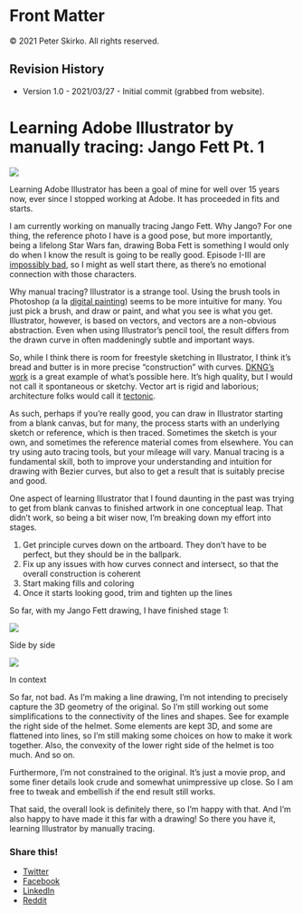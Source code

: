 # Front Matter

© 2021 Peter Skirko. All rights reserved.

## Revision History

* Version 1.0 - 2021/03/27 - Initial commit (grabbed from website).

# Learning Adobe Illustrator by manually tracing: Jango Fett Pt. 1

![](https://i0.wp.com/www.pskirko.com/wp-content/uploads/2019/03/jango1.jpg?resize=525%2C315&ssl=1)

Learning Adobe Illustrator has been a goal of mine for well over 15 years now, ever since I stopped working at Adobe. It has proceeded in fits and starts.

I am currently working on manually tracing Jango Fett. Why Jango? For one thing, the reference photo I have is a good pose, but more importantly, being a lifelong Star Wars fan, drawing Boba Fett is something I would only do when I know the result is going to be really good. Episode I-III are [impossibly bad](https://screenrant.com/star-wars-prequels-worst-reviews-most-brutal/), so I might as well start there, as there’s no emotional connection with those characters.

Why manual tracing? Illustrator is a strange tool. Using the brush tools in Photoshop (a la [digital painting](https://en.wikipedia.org/wiki/Digital_painting)) seems to be more intuitive for many. You just pick a brush, and draw or paint, and what you see is what you get. Illustrator, however, is based on vectors, and vectors are a non-obvious abstraction. Even when using Illustrator’s pencil tool, the result differs from the drawn curve in often maddeningly subtle and important ways.

So, while I think there is room for freestyle sketching in Illustrator, I think it’s bread and butter is in more precise “construction” with curves. [DKNG’s work](https://www.dkngstudios.com/work/featured-work) is a great example of what’s possible here. It’s high quality, but I would not call it spontaneous or sketchy. Vector art is rigid and laborious; architecture folks would call it [tectonic](https://dspace.mit.edu/handle/1721.1/78804).

As such, perhaps if you’re really good, you can draw in Illustrator starting from a blank canvas, but for many, the process starts with an underlying sketch or reference, which is then traced. Sometimes the sketch is your own, and sometimes the reference material comes from elsewhere. You can try using auto tracing tools, but your mileage will vary. Manual tracing is a fundamental skill, both to improve your understanding and intuition for drawing with Bezier curves, but also to get a result that is suitably precise and good.

One aspect of learning Illustrator that I found daunting in the past was trying to get from blank canvas to finished artwork in one conceptual leap. That didn’t work, so being a bit wiser now, I’m breaking down my effort into stages.

1.  Get principle curves down on the artboard. They don’t have to be perfect, but they should be in the ballpark.
2.  Fix up any issues with how curves connect and intersect, so that the overall construction is coherent
3.  Start making fills and coloring
4.  Once it starts looking good, trim and tighten up the lines

So far, with my Jango Fett drawing, I have finished stage 1:

![](https://i2.wp.com/www.pskirko.com/wp-content/uploads/2019/03/jango2.jpg?resize=525%2C315&ssl=1)

Side by side

![](https://i2.wp.com/www.pskirko.com/wp-content/uploads/2019/03/jango1.jpg?fit=525%2C315&ssl=1)

In context

So far, not bad. As I’m making a line drawing, I’m not intending to precisely capture the 3D geometry of the original. So I’m still working out some simplifications to the connectivity of the lines and shapes. See for example the right side of the helmet. Some elements are kept 3D, and some are flattened into lines, so I’m still making some choices on how to make it work together. Also, the convexity of the lower right side of the helmet is too much. And so on.

Furthermore, I’m not constrained to the original. It’s just a movie prop, and some finer details look crude and somewhat unimpressive up close. So I am free to tweak and embellish if the end result still works.

That said, the overall look is definitely there, so I’m happy with that. And I’m also happy to have made it this far with a drawing! So there you have it, learning Illustrator by manually tracing.

### Share this!

*   [Twitter](https://www.pskirko.com/2019/03/06/learning-adobe-illustrator-tracing-jango-fett/?share=twitter "Click to share on Twitter")
*   [Facebook](https://www.pskirko.com/2019/03/06/learning-adobe-illustrator-tracing-jango-fett/?share=facebook "Click to share on Facebook")
*   [LinkedIn](https://www.pskirko.com/2019/03/06/learning-adobe-illustrator-tracing-jango-fett/?share=linkedin "Click to share on LinkedIn")
*   [Reddit](https://www.pskirko.com/2019/03/06/learning-adobe-illustrator-tracing-jango-fett/?share=reddit "Click to share on Reddit")
